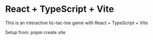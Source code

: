 # React + TypeScript + Vite

This is an interactive tic-tac-toe game with React + TypeScript + Vite

Setup from: pnpm create vite
